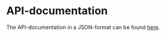 # API-documentation

The API-documentation in a JSON-format can be found [here](../Attachments/ClientInformationBackend.latest.api.json).
